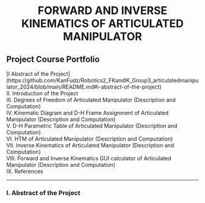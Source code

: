 <h1>
    <p align="center">
    FORWARD AND INVERSE KINEMATICS OF ARTICULATED MANIPULATOR
</h1>
</p>
<h2>
    Project Course Portfolio
</h2>
[I Abstract of the Project](https://github.com/KanFudz/Robotics2_FKandIK_Group3_articulatedmanipulator_2024/blob/main/README.md#i-abstract-of-the-project)
<br>
 II. Introduction of the Project
 <br>
 III. Degrees of Freedom of Articulated Manipulator (Description and Computation)
 <br>
 IV. Kinematic Diagram and D-H Frame Assignment of Articulated Manipulator (Description and Computation)
 <br>
 V. D-H Parametric Table of Articulated Manipulator (Description and Computation)
 <br>							
 VI. HTM of Articulated Manipulator (Description and Computation)
 <br>
 VII. Inverse Kinematics of Articulated Manipulator (Description and Computation)
 <br>
 VIII. Forward and Inverse Kinematics GUI calculator of Articulated Manipulator (Description and Computation)
 <br>
 IX. References
 <hr>

<h3>
I. Abstract of the Project
</h3>
 



